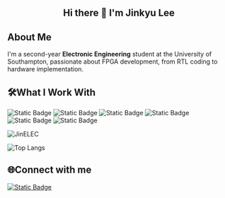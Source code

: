 <h2 align="center">Hi there 👋 I'm Jinkyu Lee</h2>

## About Me
I'm a second-year **Electronic Engineering** student at the University of Southampton, passionate about FPGA development, from RTL coding to hardware implementation. 

## 🛠What I Work With
![Static Badge](https://img.shields.io/badge/Verilog-blue)
![Static Badge](https://img.shields.io/badge/SystemVerilog-inactive) 
![Static Badge](https://img.shields.io/badge/GTKWave-grey) 
![Static Badge](https://img.shields.io/badge/ModelSim-yellow)
![Static Badge](https://img.shields.io/badge/Vivado-green)
![Static Badge](https://img.shields.io/badge/Xilinx%20Artix--7-orange)

![JinELEC](https://github-readme-stats.vercel.app/api?username=JinELEC&show_icons=true&theme=graywhite)

![Top Langs](https://github-readme-stats.vercel.app/api/top-langs/?username=JinELEC&layout=compact&theme=graywhite)

## 🌐Connect with me
[![Static Badge](https://img.shields.io/badge/Linkedin-blue)](www.linkedin.com/in/jinkyu-lee-a8541124a)

